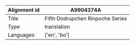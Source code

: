 |Alignment id | A9904374A
| --- | --- 
|Title | Fifth Dodrupchen Rinpoche Series 
|Type | translation
|Languages | ['en', 'bo']
